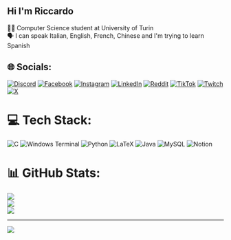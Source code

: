 ## Hi I'm Riccardo 

👨‍💻 Computer Science student at University of Turin<br/>
🗣️ I can speak Italian, English, French, Chinese and I'm trying to learn Spanish<br/>

## 🌐 Socials:
[![Discord](https://img.shields.io/badge/Discord-%237289DA.svg?logo=discord&logoColor=white)](https://discord.gg/t5M8TzrhKv) [![Facebook](https://img.shields.io/badge/Facebook-%231877F2.svg?logo=Facebook&logoColor=white)](https://facebook.com/Riccardo.Pastrone.1) [![Instagram](https://img.shields.io/badge/Instagram-%23E4405F.svg?logo=Instagram&logoColor=white)](https://instagram.com/riccardo.pastrone) [![LinkedIn](https://img.shields.io/badge/LinkedIn-%230077B5.svg?logo=linkedin&logoColor=white)](https://www.linkedin.com/in/riccardo-pastrone/) [![Reddit](https://img.shields.io/badge/Reddit-%23FF4500.svg?logo=Reddit&logoColor=white)](https://reddit.com/user/ilpastro) [![TikTok](https://img.shields.io/badge/TikTok-%23000000.svg?logo=TikTok&logoColor=white)](https://tiktok.com/@pastrooooooo) [![Twitch](https://img.shields.io/badge/Twitch-%239146FF.svg?logo=Twitch&logoColor=white)](https://twitch.tv/pastrooo) [![X](https://img.shields.io/badge/X-black.svg?logo=X&logoColor=white)](https://x.com/ricgranatafvcg) 

# 💻 Tech Stack:
![C](https://img.shields.io/badge/c-%2300599C.svg?style=for-the-badge&logo=c&logoColor=white) ![Windows Terminal](https://img.shields.io/badge/Windows%20Terminal-%234D4D4D.svg?style=for-the-badge&logo=windows-terminal&logoColor=white) ![Python](https://img.shields.io/badge/python-3670A0?style=for-the-badge&logo=python&logoColor=ffdd54) ![LaTeX](https://img.shields.io/badge/latex-%23008080.svg?style=for-the-badge&logo=latex&logoColor=white) ![Java](https://img.shields.io/badge/java-%23ED8B00.svg?style=for-the-badge&logo=openjdk&logoColor=white) ![MySQL](https://img.shields.io/badge/mysql-4479A1.svg?style=for-the-badge&logo=mysql&logoColor=white) ![Notion](https://img.shields.io/badge/Notion-%23000000.svg?style=for-the-badge&logo=notion&logoColor=white)
# 📊 GitHub Stats:
![](https://github-readme-stats.vercel.app/api?username=pastroo&theme=tokyonight&hide_border=true&include_all_commits=true&count_private=false)<br/>
![](https://nirzak-streak-stats.vercel.app/?user=pastroo&theme=tokyonight&hide_border=true)<br/>
![](https://github-readme-stats.vercel.app/api/top-langs/?username=pastroo&theme=tokyonight&hide_border=true&include_all_commits=true&count_private=false&layout=compact)

---
[![](https://visitcount.itsvg.in/api?id=pastroo&icon=1&color=13)](https://visitcount.itsvg.in)

<!-- Proudly created with GPRM ( https://gprm.itsvg.in ) -->
